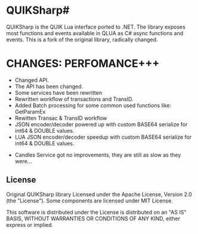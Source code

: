 QUIKSharp#
==========
QUIKSharp is the QUIK Lua interface ported to .NET.
The library exposes most functions and events available in QLUA as C# async functions and events.
This is a fork of the original library, radically changed.

CHANGES: PERFOMANCE+++
==========
 + Changed API.
 + The API has been changed.
 + Some services have been rewritten
 + Rewritten workflow of transactions and TransID.
 + Added Batch processing for some common used functions like: GetParamEx
 + Rewitten Transac & TransID workflow
 + JSON encoder/decoder powered up with custom BASE64 serialize for int64 & DOUBLE values.
 + LUA JSON encoder/decoder speedup with custom BASE64 serialize for int64 & DOUBLE values.
 - Candles Service got no improvements, they are still as slow as they were...

License
----------------------
Original QUIKSharp library Licensed under the Apache License, Version 2.0 (the "License").
Some components are licensed under MIT License.

This software is distributed under the License is distributed on an "AS IS" BASIS,
WITHOUT WARRANTIES OR CONDITIONS OF ANY KIND, either express or implied.

